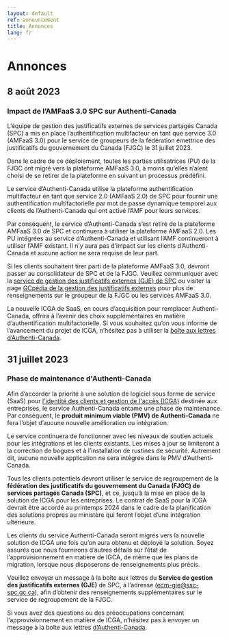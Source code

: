 ```yaml
---
layout: default
ref: announcement
title: Annonces
lang: fr
---
```

# Annonces

## 8 août 2023
### Impact de l’AMFaaS 3.0 SPC sur Authenti-Canada

L’équipe de gestion des justificatifs externes de services partagés Canada (SPC) a mis en place l’authentification multifacteur en tant que service 3.0 (AMFaaS 3.0) pour le service de groupeurs de la fédération émettrice des justificatifs du gouvernement du Canada (FJGC) le 31 juillet 2023.

Dans le cadre de ce déploiement, toutes les parties utilisatrices (PU) de la FJGC ont migré vers la plateforme AMFaaS 3.0, à moins qu’elles n’aient choisi de se retirer de la plateforme en suivant un processus prédéfini.

Le service d’Authenti-Canada utilise la plateforme authentification multifacteur en tant que service 2.0 (AMFaaS 2.0) de SPC pour fournir une authentification multifactorielle par mot de passe dynamique temporel aux clients de l’Authenti-Canada qui ont activé l’AMF pour leurs services.

Par conséquent, le service d’Authenti-Canada s’est retiré de la plateforme AMFaaS 3.0 de SPC et continuera à utiliser la plateforme AMFaaS 2.0. Les PU intégrées au service d’Authenti-Canada et utilisant l’AMF continueront à utiliser l’AMF existant. Il n’y aura pas d’impact sur les clients d’Authenti-Canada et aucune action ne sera requise de leur part.

Si les clients souhaitent tirer parti de la plateforme AMFaaS 3.0, devront passer au consolidateur de SPC et de la FJGC. Veuillez communiquer avec la [service de gestion des justificatifs externes (GJE) de SPC](mailto:ecm-gje@ssc-spc.gc.ca) ou visiter la page [GCpédia de la gestion des justificatifs externes](https://www.gcpedia.gc.ca/wiki/ECM) pour plus de renseignements sur le groupeur de la FJGC ou les services AMFaaS 3.0.

La nouvelle ICGA de SaaS, en cours d’acquisition pour remplacer Authenti-Canada, offrira à l’avenir des choix supplémentaires en matière d’authentification multifactorielle. Si vous souhaitez qu’on vous informe de l’avancement du projet de ICGA, n’hésitez pas à utiliser la [boîte aux lettres d’Authenti-Canada](mailto:SignIn-AuthentiCanada@tbs-sct.gc.ca).

## 31 juillet 2023
### Phase de maintenance d'Authenti-Canada

Afin d’accorder la priorité à une solution de logiciel sous forme de service (SaaS) pour [l'identité des clients et gestion de l'accès (ICGA)](https://www.gartner.com/en/information-technology/glossary/customer-identity-access-management-ciam) destinée aux entreprises, le service Authenti-Canada entame une phase de maintenance. Par conséquent, le **produit minimum viable (PMV) de Authenti-Canada** ne fera l’objet d’aucune nouvelle amélioration ou intégration.  

Le service continuera de fonctionner avec les niveaux de soutien actuels pour les intégrations et les clients existants. Les mises à jour se limiteront à la correction de bogues et à l’installation de rustines de sécurité. Autrement dit, aucune nouvelle application ne sera intégrée dans le PMV d’Authenti-Canada.

Tous les clients potentiels devront utiliser le service de regroupement de la **fédération des
justificatifs du gouvernement du Canada (FJGC) de services partagés Canada (SPC)**, et ce, jusqu’à la mise en place de la solution de ICGA pour les entreprises. Le contrat de SaaS pour la ICGA devrait être accordé au printemps 2024 dans le cadre de la planification des solutions propres au ministère qui feront l’objet d’une intégration ultérieure.

Les clients du service Authenti-Canada seront migrés vers la nouvelle solution de ICGA une fois qu’on aura obtenu et déployé la solution. Soyez assurés que nous fournirons d’autres détails sur l’état de l’approvisionnement en matière de IGCA, de même que les plans de migration, lorsque nous disposerons de renseignements plus précis.

Veuillez envoyer un message à la boîte aux lettres du **Service de gestion des justificatifs externes (GJE)** de SPC, à l’adresse (ecm-gje@ssc-spc.gc.ca), afin d’obtenir des renseignements supplémentaires sur le service de regroupement de la FJGC.

Si vous avez des questions ou des préoccupations concernant l’approvisionnement en matière de ICGA, n’hésitez pas à envoyer un message à la boîte aux lettres [d’Authenti-Canada](mailto:SignIn-AuthentiCanada@tbs-sct.gc.ca).

